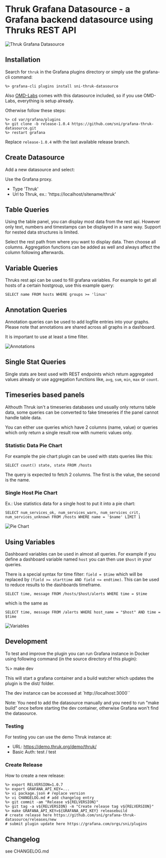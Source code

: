 # Thruk Grafana Datasource - a Grafana backend datasource using Thruks REST API

![Thruk Grafana Datasource](https://raw.githubusercontent.com/sni/grafana-thruk-datasource/master/src/img/screenshot.png "Thruk Grafana Datasource")

## Installation

Search for `thruk` in the Grafana plugins directory or simply use the grafana-cli command:

    %> grafana-cli plugins install sni-thruk-datasource

Also [OMD-Labs](https://labs.consol.de/omd/) comes with this datasource included, so if
you use OMD-Labs, everything is setup already.

Otherwise follow these steps:

    %> cd var/grafana/plugins
    %> git clone -b release-1.0.4 https://github.com/sni/grafana-thruk-datasource.git
    %> restart grafana

Replace `release-1.0.4` with the last available release branch.

## Create Datasource

Add a new datasource and select:

Use the Grafana proxy.

- Type 'Thruk'
- Url to Thruk, ex.: 'https://localhost/sitename/thruk'

## Table Queries

Using the table panel, you can display most data from the rest api. However
only text, numbers and timestamps can be displayed in a sane way. Support for nested
data structures is limited.

Select the rest path from where you want to display data. Then choose all columns. Aggregation
functions can be added as well and always affect the column following afterwards.

## Variable Queries

Thruks rest api can be used to fill grafana variables. For example to get all
hosts of a certain hostgroup, use this example query:

    SELECT name FROM hosts WHERE groups >= 'linux'

## Annotation Queries

Annotation queries can be used to add logfile entries into your graphs.
Please note that annotations are shared across all graphs in a dashboard.

It is important to use at least a time filter.

![Annotations](https://raw.githubusercontent.com/sni/grafana-thruk-datasource/master/src/img/annotations.png "Annotations Editor")

## Single Stat Queries

Single stats are best used with REST endpoints which return aggregated values
already or use aggregation functions like, `avg`, `sum`, `min`, `max` or `count`.

## Timeseries based panels

Althouth Thruk isn't a timeseries databases und usually only returns table
data, some queries can be converted to fake timeseries if the panel cannot
handle table data.

You can either use queries which have 2 columns (name, value) or queries
which only return a single result row with numeric values only.

### Statistic Data Pie Chart

For example the pie chart plugin can be used with stats queries like this:

    SELECT count() state, state FROM /hosts

The query is expected to fetch 2 columns. The first is the value, the second is the name.

### Single Host Pie Chart

Ex.: Use statistics data for a single host to put it into a pie chart:

    SELECT num_services_ok, num_services_warn, num_services_crit, num_services_unknown FROM /hosts WHERE name = '$name' LIMIT 1

![Pie Chart](https://raw.githubusercontent.com/sni/grafana-thruk-datasource/master/src/img/piechart.png "Pie Chart")

## Using Variables

Dashboard variables can be used in almost all queries. For example if you
define a dashboard variable named `host` you can then use `$host` in your
queries.

There is a special syntax for time filter: `field = $time` which will be
replaced by `(field >= starttime AND field <= endtime)`. This can be used to
reduce results to the dashboards timeframe.

    SELECT time, message FROM /hosts/$host/alerts WHERE time = $time

which is the same as

    SELECT time, message FROM /alerts WHERE host_name = "$host" AND time = $time

![Variables](https://raw.githubusercontent.com/sni/grafana-thruk-datasource/master/src/img/variables.png "Variables Editor")

## Development

To test and improve the plugin you can run Grafana instance in Docker using
following command (in the source directory of this plugin):

  %> make dev

This will start a grafana container and a build watcher which updates the
plugin is the dist/ folder.

The dev instance can be accessed at `http://localhost:3000``

Note: You need to add the datasource manually and you need to run "make build" once
  before starting the dev container, otherwise Grafana won't find the datasource.

### Testing

For testing you can use the demo Thruk instance at:

- URL: https://demo.thruk.org/demo/thruk/
- Basic Auth: test / test

### Create Release

How to create a new release:

    %> export RELVERSION=1.0.7
    %> export GRAFANA_API_KEY=...
    %> vi package.json # replace version
    %> vi CHANGELOG.md # add changelog entry
    %> git commit -am "Release v${RELVERSION}"
    %> git tag -a v${RELVERSION} -m "Create release tag v${RELVERSION}"
    %> make GRAFANA_API_KEY=${GRAFANA_API_KEY} releasebuild
    # create release here https://github.com/sni/grafana-thruk-datasource/releases/new
    # submit plugin update here https://grafana.com/orgs/sni/plugins

## Changelog

see CHANGELOG.md
